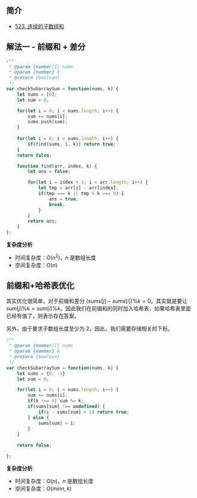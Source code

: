 ## 简介
- [523. 连续的子数组和](https://leetcode-cn.com/problems/continuous-subarray-sum/)



## 解法一 - 前缀和 + 差分

```javascript
/**
 * @param {number[]} nums
 * @param {number} k
 * @return {boolean}
 */
var checkSubarraySum = function(nums, k) {
    let sums = [0];
    let sum = 0;

    for(let i = 0; i < nums.length; i++) {
        sum += nums[i];
        sums.push(sum);
    }
    
    for(let i = 0; i < sums.length; i++) {
        if(find(sums, i, k)) return true;
    }
    return false;

    function find(arr, index, k) {
        let ans = false;

        for(let i = index + 2; i < arr.length; i++) {
            let tmp = arr[i] - arr[index];
            if(tmp === k || tmp % k === 0) {
                ans = true;
                break;
            }
        }
        return ans;
    }
};
```

**复杂度分析**:
- 时间复杂度：$O(n^2)$，$n$ 是数组长度
- 空间复杂度：$O(n)$

## 前缀和+哈希表优化
其实优化很简单，对于前缀和差分 $(sums[j] - sums[i]) \% k = 0$，其实就是要让 $sum[j] \% k = sum[i] \% k$。因此我们在前缀和的同时加入哈希表，如果哈希表里面已经有值了，则表示存在答案。

另外，由于要求子数组长度至少为 2，因此，我们需要存储相关的下标。

```javascript
/**
 * @param {number[]} nums
 * @param {number} k
 * @return {boolean}
 */
var checkSubarraySum = function(nums, k) {
    let sums = {0: -1}
    let sum = 0;

    for(let i = 0; i < nums.length; i++) {
        sum += nums[i];
        if(k !== 0) sum %= k;
        if(sums[sum] !== undefined) {
            if(i - sums[sum] > 1) return true;
        } else {
            sums[sum] = i;
        }
    }
    
    return false;

};
```
**复杂度分析**:
- 时间复杂度：$O(n)$，$n$ 是数组长度
- 空间复杂度：$O(min{n, k})$